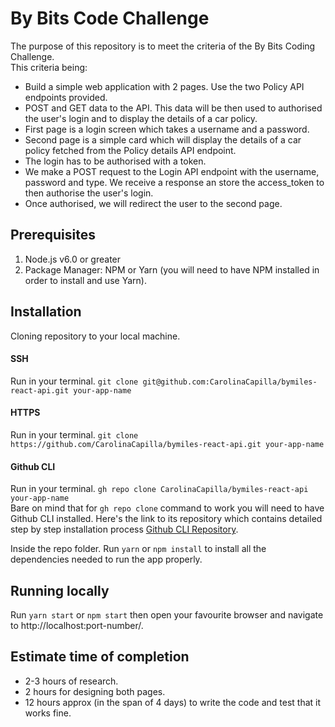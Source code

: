 # By Bits Code Challenge

The purpose of this repository is to meet the criteria of the By Bits Coding Challenge. <br>
This criteria being:
  - Build a simple web application with 2 pages. Use the two Policy API endpoints provided. 
  - POST and GET data to the API. This data will be then used to authorised the user's login and to display the details of a car policy.
  - First page is a login screen which takes a username and a password.
  - Second page is a simple card which will display the details of a car policy fetched from the Policy details API endpoint.
  - The login has to be authorised with a token.
  - We make a POST request to the Login API endpoint with the username, password and type. We receive a response an store the access_token to then authorise the user's login.
  - Once authorised, we will redirect the user to the second page.

## Prerequisites
1. Node.js v6.0 or greater <br>
2. Package Manager: NPM or Yarn (you will need to have NPM installed in order to install and use Yarn).

## Installation

Cloning repository to your local machine.

#### SSH
Run in your terminal.
`git clone git@github.com:CarolinaCapilla/bymiles-react-api.git your-app-name`
#### HTTPS
Run in your terminal.
`git clone https://github.com/CarolinaCapilla/bymiles-react-api.git your-app-name`
#### Github CLI
Run in your terminal.
`gh repo clone CarolinaCapilla/bymiles-react-api your-app-name` <br>
Bare on mind that for `gh repo clone` command to work you will need to have Github CLI installed. Here's the link to its repository which contains detailed step by step installation process [Github CLI Repository](https://github.com/cli/cli).

Inside the repo folder.
Run `yarn` or  `npm install` to install all the dependencies needed to run the app properly.

## Running locally
Run `yarn start` or `npm start` then open your favourite browser and navigate to http://localhost:port-number/.

## Estimate time of completion
- 2-3 hours of research.
- 2 hours for designing both pages.
- 12 hours approx (in the span of 4 days) to write the code and test that it works fine.

